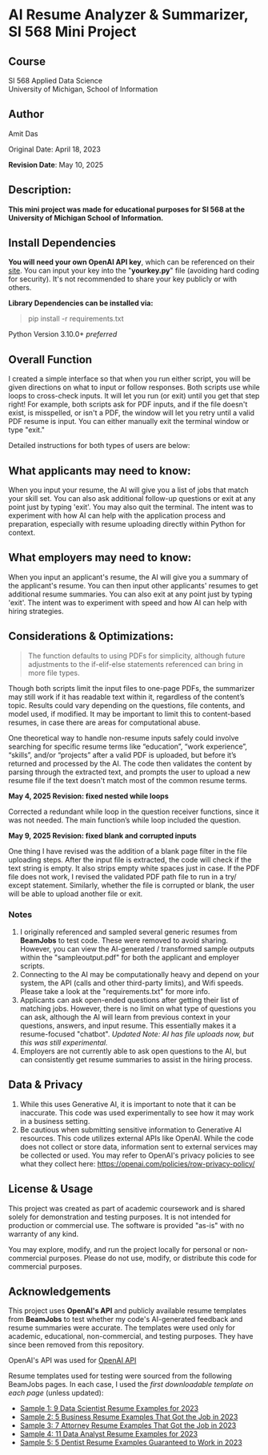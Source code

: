 # AI Resume Analyzer & Summarizer, SI 568 Mini Project

## Course
SI 568 Applied Data Science  
University of Michigan, School of Information

## Author
Amit Das

Original Date: April 18, 2023 

**Revision Date**: May 10, 2025 

## Description:
**This mini project was made for educational purposes for SI 568 at the University of Michigan School of Information.**

## Install Dependencies 
**You will need your own OpenAI API key**, which can be referenced on their [site](https://openai.com/api/). You can input your key into the "**yourkey.py**" file (avoiding hard coding for security). It's not recommended to share your key publicly or with others.

**Library Dependencies can be installed via:**
> pip install -r requirements.txt

Python Version 3.10.0+ *preferred*

## Overall Function
I created a simple interface so that when you run either script, you will be given directions on what to input or follow responses. Both scripts use while loops to cross-check inputs. It will let you run (or exit) until you get that step right! For example, both scripts ask for PDF inputs, and if the file doesn't exist, is misspelled, or isn't a PDF, the window will let you retry until a valid PDF resume is input. You can either manually exit the terminal window or type "exit."

Detailed instructions for both types of users are below:

## What applicants may need to know:
When you input your resume, the AI will give you a list of jobs that match your skill set. You can also ask additional follow-up questions or exit at any point just by typing 'exit'. You may also quit the terminal. The intent was to experiment with how AI can help with the application process and preparation, especially with resume uploading directly within Python for context. 

## What employers may need to know:
When you input an applicant's resume, the AI will give you a summary of the applicant's resume. You can then input other applicants' resumes to get additional resume summaries. You can also exit at any point just by typing 'exit'. The intent was to experiment with speed and how AI can help with hiring strategies.

## Considerations & Optimizations:
> The function defaults to using PDFs for simplicity, although future adjustments to the if-elif-else statements referenced can bring in more file types.

Though both scripts limit the input files to one-page PDFs, the summarizer may still work if it has readable text within it, regardless of the content’s topic. Results could vary depending on the questions, file contents, and model used, if modified. It may be important to limit this to content-based resumes, in case there are areas for computational abuse.

One theoretical way to handle non-resume inputs safely could involve searching for specific resume terms like “education”, “work experience”, “skills”, and/or “projects” after a valid PDF is uploaded, but before it’s returned and processed by the AI. The code then validates the content by parsing through the extracted text, and prompts the user to upload a new resume file if the text doesn't match most of the common resume terms.

**May 4, 2025 Revision: fixed nested while loops**

Corrected a redundant while loop in the question receiver functions, since it was not needed. The main function’s while loop included the question.

**May 9, 2025 Revision: fixed blank and corrupted inputs**

One thing I have revised was the addition of a blank page filter in the file uploading steps. After the input file is extracted, the code will check if the text string is empty. It also strips empty white spaces just in case. If the PDF file does not work, I revised the validated PDF path file to run in a try/ except statement. Similarly, whether the file is corrupted or blank, the user will be able to upload another file or exit.

### Notes
1. I originally referenced and sampled several generic resumes from **BeamJobs** to test code. These were removed to avoid sharing. However, you can view the AI-generated / transformed sample outputs within the "sampleoutput.pdf" for both the applicant and employer scripts.
1. Connecting to the AI may be computationally heavy and depend on your system, the API (calls and other third-party limits), and Wifi speeds. Please take a look at the "requirements.txt" for more info.
1. Applicants can ask open-ended questions after getting their list of matching jobs. However, there is no limit on what type of questions you can ask, although the AI will learn from previous context in your questions, answers, and input resume. This essentially makes it a resume-focused "chatbot". *Updated Note: AI has file uploads now, but this was still experimental.*
1. Employers are not currently able to ask open questions to the AI, but can consistently get resume summaries to assist in the hiring process.

## Data & Privacy
1. While this uses Generative AI, it is important to note that it can be inaccurate. This code was used experimentally to see how it may work in a business setting.
1. Be cautious when submitting sensitive information to Generative AI resources. This code utilizes external APIs like OpenAI. While the code does not collect or store data, information sent to external services may be collected or used. You may refer to OpenAI's privacy policies to see what they collect here: https://openai.com/policies/row-privacy-policy/

## License & Usage

This project was created as part of academic coursework and is shared solely for demonstration and testing purposes. It is not intended for production or commercial use. The software is provided "as-is" with no warranty of any kind. 

You may explore, modify, and run the project locally for personal or non-commercial purposes. Please do not use, modify, or distribute this code for commercial purposes.

## Acknowledgements

This project uses **OpenAI's API** and publicly available resume templates from **BeamJobs** to test whether my code's AI-generated feedback and resume summaries were accurate. The templates were used only for academic, educational, non-commercial, and testing purposes. They have since been removed from this repository.

OpenAI's API was used for
[OpenAI API](https://openai.com/api/)

Resume templates used for testing were sourced from the following BeamJobs pages. In each case, I used the *first downloadable template on each page* (unless updated):

- [Sample 1: 9 Data Scientist Resume Examples for 2023](https://www.beamjobs.com/resumes/data-science-resume-example-guide)
- [Sample 2: 5 Business Resume Examples That Got the Job in 2023](https://www.beamjobs.com/resumes/business-resume-examples)
- [Sample 3: 7 Attorney Resume Examples That Got the Job in 2023](https://www.beamjobs.com/resumes/attorney-resume-examples)
- [Sample 4: 11 Data Analyst Resume Examples for 2023](https://www.beamjobs.com/resumes/data-analyst-resume-examples#writing-your-data-analyst-resume)
- [Sample 5: 5 Dentist Resume Examples Guaranteed to Work in 2023](https://www.beamjobs.com/resumes/dentist-resume-examples)
